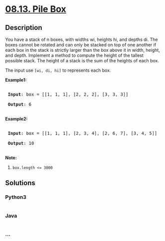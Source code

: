 # [08.13. Pile Box](https://leetcode-cn.com/problems/pile-box-lcci)

## Description
<p>You have a stack of n boxes, with widths wi, heights hi, and depths di. The boxes cannot be rotated and can only be stacked on top of one another if each box in the stack is strictly larger than the box above it in width, height, and depth. Implement a method to compute the height of the tallest possible stack. The height of a stack is the sum of the heights of each box.</p>

<p>The input use <code>[wi, di, hi]</code>&nbsp;to represents each box.</p>

<p><strong>Example1:</strong></p>

<pre>

<strong> Input</strong>: box = [[1, 1, 1], [2, 2, 2], [3, 3, 3]]

<strong> Output</strong>: 6

</pre>

<p><strong>Example2:</strong></p>



<pre>

<strong> Input</strong>: box = [[1, 1, 1], [2, 3, 4], [2, 6, 7], [3, 4, 5]]

<strong> Output</strong>: 10

</pre>

<p><strong>Note:</strong></p>

<ol>
	<li><code>box.length &lt;= 3000</code></li>
</ol>




## Solutions


### Python3

```python

```

### Java

```java

```

### ...
```

```
